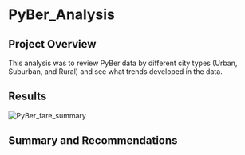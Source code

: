# PyBer_Analysis

## Project Overview
This analysis was to review PyBer data by different city types (Urban, Suburban, and Rural) and see what trends developed in the data.

## Results

![PyBer_fare_summary](https://user-images.githubusercontent.com/95188079/150176414-ed116592-1eaf-4f41-9653-c18f0e4b6cc9.png)


## Summary and Recommendations
